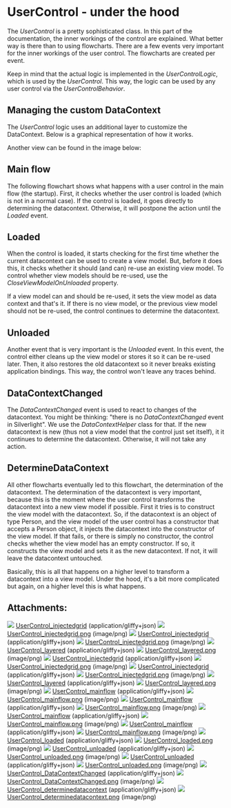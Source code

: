 # UserControl - under the hood

The *UserControl* is a pretty sophisticated class. In this part of the documentation, the inner workings of the control are explained. What better way is there than to using flowcharts. There are a few events very important for the inner workings of the user control. The flowcharts are created per event.

Keep in mind that the actual logic is implemented in the *UserControlLogic*, which is used by the *UserControl*. This way, the logic can be used by any user control via the *UserControlBehavior*.

## Managing the custom DataContext

The *UserControl* logic uses an additional layer to customize the DataContext. Below is a graphical representation of how it works.

Another view can be found in the image below:

## Main flow

The following flowchart shows what happens with a user control in the main flow (the startup). First, it checks whether the user control is loaded (which is not in a normal case). If the control is loaded, it goes directly to determining the datacontext. Otherwise, it will postpone the action until the *Loaded* event. 

## Loaded

When the control is loaded, it starts checking for the first time whether the current datacontext can be used to create a view model. But, before it does this, it checks whether it should (and can) re-use an existing view model. To control whether view models should be re-used, use the *CloseViewModelOnUnloaded* property.

If a view model can and should be re-used, it sets the view model as data context and that's it. If there is no view model, or the previous view model should not be re-used, the control continues to determine the datacontext.

## Unloaded

Another event that is very important is the *Unloaded* event. In this event, the control either cleans up the view model or stores it so it can be re-used later. Then, it also restores the old datacontext so it never breaks existing application bindings. This way, the control won't leave any traces behind.

## DataContextChanged

The *DataContextChanged* event is used to react to changes of the datacontext. You might be thinking: "there is no *DataContextChanged* event in Silverlight". We use the *DataContextHelper* class for that. If the new datacontext is new (thus not a view model that the control just set itself), it it continues to determine the datacontext. Otherwise, it will not take any action.

## DetermineDataContext

All other flowcharts eventually led to this flowchart, the determination of the datacontext. The determination of the datacontext is very important, because this is the moment where the user control transforms the datacontext into a new view model if possible. First it tries is to construct the view model with the datacontext. So, if the datacontext is an object of type Person, and the view model of the user control has a constructor that accepts a Person object, it injects the datacontext into the constructor of the view model. If that fails, or there is simply no constructor, the control checks whether the view model has an empty constructor. If so, it constructs the view model and sets it as the new datacontext. If not, it will leave the datacontext untouched.

Basically, this is all that happens on a higher level to transform a datacontext into a view model. Under the hood, it's a bit more complicated but again, on a higher level this is what happens.

## Attachments:

![](images/icons/bullet_blue.gif) [UserControl\_injectedgrid](attachments/1900590/2621443) (application/gliffy+json)
 ![](images/icons/bullet_blue.gif) [UserControl\_injectedgrid.png](attachments/1900590/2621444.png) (image/png)
 ![](images/icons/bullet_blue.gif) [UserControl\_injectedgrid](attachments/1900590/2621447) (application/gliffy+json)
 ![](images/icons/bullet_blue.gif) [UserControl\_injectedgrid.png](attachments/1900590/2621448.png) (image/png)
 ![](images/icons/bullet_blue.gif) [UserControl\_layered](attachments/1900590/2621451) (application/gliffy+json)
 ![](images/icons/bullet_blue.gif) [UserControl\_layered.png](attachments/1900590/2621452.png) (image/png)
 ![](images/icons/bullet_blue.gif) [UserControl\_injectedgrid](attachments/1900590/2621449) (application/gliffy+json)
 ![](images/icons/bullet_blue.gif) [UserControl\_injectedgrid.png](attachments/1900590/2621450.png) (image/png)
 ![](images/icons/bullet_blue.gif) [UserControl\_injectedgrid](attachments/1900590/2621441) (application/gliffy+json)
 ![](images/icons/bullet_blue.gif) [UserControl\_injectedgrid.png](attachments/1900590/2621442.png) (image/png)
 ![](images/icons/bullet_blue.gif) [UserControl\_layered](attachments/1900590/2621445) (application/gliffy+json)
 ![](images/icons/bullet_blue.gif) [UserControl\_layered.png](attachments/1900590/2621446.png) (image/png)
 ![](images/icons/bullet_blue.gif) [UserControl\_mainflow](attachments/1900590/2621455) (application/gliffy+json)
 ![](images/icons/bullet_blue.gif) [UserControl\_mainflow.png](attachments/1900590/2621456.png) (image/png)
 ![](images/icons/bullet_blue.gif) [UserControl\_mainflow](attachments/1900590/2621457) (application/gliffy+json)
 ![](images/icons/bullet_blue.gif) [UserControl\_mainflow.png](attachments/1900590/2621458.png) (image/png)
 ![](images/icons/bullet_blue.gif) [UserControl\_mainflow](attachments/1900590/2621459) (application/gliffy+json)
 ![](images/icons/bullet_blue.gif) [UserControl\_mainflow.png](attachments/1900590/2621460.png) (image/png)
 ![](images/icons/bullet_blue.gif) [UserControl\_mainflow](attachments/1900590/2621453) (application/gliffy+json)
 ![](images/icons/bullet_blue.gif) [UserControl\_mainflow.png](attachments/1900590/2621454.png) (image/png)
 ![](images/icons/bullet_blue.gif) [UserControl\_loaded](attachments/1900590/2621461) (application/gliffy+json)
 ![](images/icons/bullet_blue.gif) [UserControl\_loaded.png](attachments/1900590/2621462.png) (image/png)
 ![](images/icons/bullet_blue.gif) [UserControl\_unloaded](attachments/1900590/2621465) (application/gliffy+json)
 ![](images/icons/bullet_blue.gif) [UserControl\_unloaded.png](attachments/1900590/2621466.png) (image/png)
 ![](images/icons/bullet_blue.gif) [UserControl\_unloaded](attachments/1900590/2621463) (application/gliffy+json)
 ![](images/icons/bullet_blue.gif) [UserControl\_unloaded.png](attachments/1900590/2621464.png) (image/png)
 ![](images/icons/bullet_blue.gif) [UserControl\_DataContextChanged](attachments/1900590/2621467) (application/gliffy+json)
 ![](images/icons/bullet_blue.gif) [UserControl\_DataContextChanged.png](attachments/1900590/2621468.png) (image/png)
 ![](images/icons/bullet_blue.gif) [UserControl\_determinedatacontext](attachments/1900590/2621469) (application/gliffy+json)
 ![](images/icons/bullet_blue.gif) [UserControl\_determinedatacontext.png](attachments/1900590/2621470.png) (image/png)

